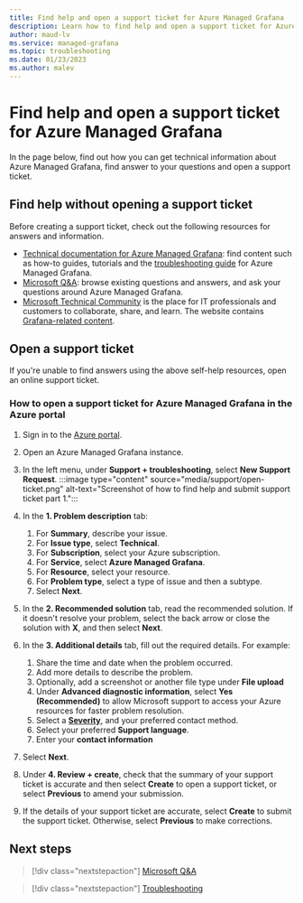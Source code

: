 ```yaml
---
title: Find help and open a support ticket for Azure Managed Grafana
description: Learn how to find help and open a support ticket for Azure Managed Grafana
author: maud-lv
ms.service: managed-grafana
ms.topic: troubleshooting
ms.date: 01/23/2023
ms.author: malev
---
```


# Find help and open a support ticket for Azure Managed Grafana

In the page below, find out how you can get technical information about Azure Managed Grafana, find answer to your questions and open a support ticket.

## Find help without opening a support ticket

Before creating a support ticket, check out the following resources for answers and information.

* [Technical documentation for Azure Managed Grafana](/index.yml): find content such as how-to guides, tutorials and the [troubleshooting guide](troubleshoot-managed-grafana.md) for Azure Managed Grafana.
* [Microsoft Q&A](/answers/tags/249/azure-managed-grafana): browse existing questions and answers, and ask your questions around Azure Managed Grafana.
* [Microsoft Technical Community](https://techcommunity.microsoft.com/) is the place for IT professionals and customers to collaborate, share, and learn. The website contains [Grafana-related content](https://techcommunity.microsoft.com/t5/forums/searchpage/tab/message?q=grafana).

## Open a support ticket

If you're unable to find answers using the above self-help resources, open an online support ticket.

### How to open a support ticket for Azure Managed Grafana in the Azure portal

1. Sign in to the [Azure portal](https://portal.azure.com).
1. Open an Azure Managed Grafana instance.
1. In the left menu, under **Support + troubleshooting**, select **New Support Request**.
    :::image type="content" source="media/support/open-ticket.png" alt-text="Screenshot of how to find help and submit support ticket part 1.":::
1. In the **1. Problem description** tab:
   1. For **Summary**, describe your issue.
   1. For **Issue type**, select **Technical**.
   1. For **Subscription**, select your Azure subscription.
   1. For **Service**, select **Azure Managed Grafana**.
   1. For **Resource**, select your resource.
   1. For **Problem type**, select a type of issue and then a subtype.
   1. Select **Next**.

1. In the **2. Recommended solution** tab, read the recommended solution. If it doesn't resolve your problem, select the back arrow or close the solution with **X**, and then select **Next**.  
1. In the **3. Additional details** tab, fill out the required details. For example:
    1. Share the time and date when the problem occurred.
    1. Add more details to describe the problem.
    1. Optionally, add a screenshot or another file type under **File upload**
    1. Under **Advanced diagnostic information**, select **Yes (Recommended)** to allow Microsoft support to access your Azure resources for faster problem resolution.
    1. Select a **[Severity](https://azure.microsoft.com/support/plans/response)**, and your preferred contact method.
    1. Select your preferred **Support language**.
    1. Enter your **contact information**
1. Select **Next**.
1. Under **4. Review + create**, check that the summary of your support ticket is accurate and then select **Create** to open a support ticket, or select **Previous** to amend your submission.

1. If the details of your support ticket are accurate, select **Create** to submit the support ticket. Otherwise, select **Previous** to make corrections.

## Next steps

> [!div class="nextstepaction"]
> [Microsoft Q&A](/answers/tags/249/azure-managed-grafana)

> [!div class="nextstepaction"]
> [Troubleshooting](troubleshoot-managed-grafana.md)
